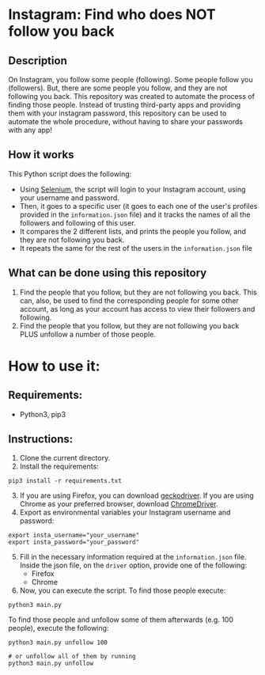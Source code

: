 # Instagram: Find who does NOT follow you back

## Description
On Instagram, you follow some people (following).  Some people follow you (followers).  But, there are some people you follow, and they are not following you back. This repository was created to automate the process of finding those people. Instead of trusting third-party apps and providing them with your instagram password, this repository can be used to automate the whole procedure, without having to share your passwords with any app!

## How it works
This Python script does the following:
* Using [Selenium](https://www.google.com/search?q=selenium&oq=selenium&aqs=chrome..69i57.1488j0j1&sourceid=chrome&ie=UTF-8), the script will login to your Instagram account, using your username and password.
* Then, it goes to a specific user (it goes to each one of the user's profiles provided in the `information.json` file) and it tracks the names of all the followers and following of this user.
* It compares the 2 different lists, and prints the people you follow, and they are not following you back.
* It repeats the same for the rest of the users in the `information.json` file

## What can be done using this repository
1. Find the people that you follow, but they are not following you back. This can, also, be used to find the corresponding people for some other account, as long as your account has access to view their followers and following.
2. Find the people that you follow, but they are not following you back PLUS unfollow a number of those people.


# How to use it:

## Requirements:
* Python3, pip3

## Instructions:
1. Clone the current directory.
2. Install the requirements:
```
pip3 install -r requirements.txt
```
3. If you are using Firefox, you can download [geckodriver](https://github.com/mozilla/geckodriver/releases). If you are using Chrome as your preferred browser, download [ChromeDriver](https://sites.google.com/a/chromium.org/chromedriver/home).
4. Export as environmental variables your Instagram username and password:
```
export insta_username="your_username"
export insta_password="your_password"
```
5. Fill in the necessary information required at the `information.json` file. Inside the json file, on the `driver` option, provide one of the following: 
    * Firefox
    * Chrome
6. Now, you can execute the script. To find those people execute:
```
python3 main.py
```
To find those people and unfollow some of them afterwards (e.g. 100 people), execute the following:
```
python3 main.py unfollow 100
```
```
# or unfollow all of them by running
python3 main.py unfollow
```
